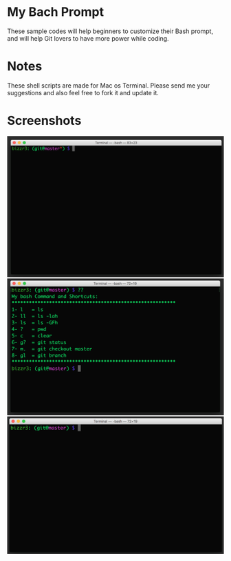 # My Bach Prompt 

These sample codes will help beginners to customize their Bash prompt, and will help Git lovers to have more power while coding.

# Notes
These shell scripts are made for Mac os Terminal.
Please send me your suggestions and also feel free to fork it and update it.

# Screenshots
![Shot 1](shot_1.png)
![Shot 2](shot_2.png)
![Shot 3](shot_3.png)
